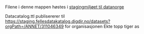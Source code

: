 Filene i denne mappen høstes i [stagingmiljøet til datanorge](https://data.norge.no/datasets/f8327e57-60fa-440f-9ecd-a8765ca13ae6)

Datacatalog.ttl publisererer til https://staging.fellesdatakatalog.digdir.no/datasets?orgPath=/ANNET/311046349 for organisasjonen Ekte topp tiger as
